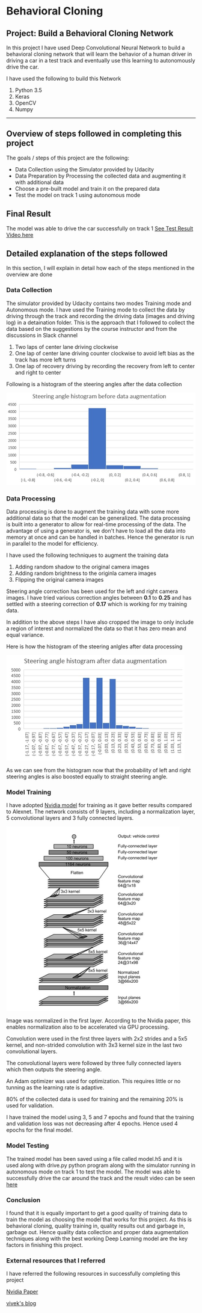 # **Behavioral Cloning** 

## Project: Build a Behavioral Cloning Network

In this project I have used Deep Convolutional Neural Network to build a behavioral cloning network that will learn the behavior of a human driver in driving a car in a test track and eventually use this learning to autonomously drive the car.

I have used the following to build this Network

1. Python 3.5
2. Keras
3. OpenCV
4. Numpy

---

## Overview of steps followed in completing this project

The goals / steps of this project are the following:
* Data Collection using the Simulator provided by Udacity
* Data Preparation by Processing the collected data and augmenting it with additional data
* Choose a pre-built model and train it on the prepared data
* Test the model on track 1 using autonomous mode

## Final Result

The model was able to drive the car successfully on track 1 [See Test Result Video here](https://www.youtube.com/watch?v=cZ8XhD4_pKk)

## Detailed explanation of the steps followed

In this section, I will explain in detail how each of the steps mentioned in the overview are done

### Data Collection

The simulator provided by Udacity contains two modes Training mode and Autonomous mode. I have used the Training mode to collect the data by driving through the track and recording the driving data (images and driving log) in a detaination folder. This is the approach that I followed to collect the data based on the suggestions by the course instructor and from the discussions in Slack channel

1. Two laps of center lane driving clockwise
2. One lap of center lane driving counter clockwise to avoid left bias as the track has more left turns
3. One lap of recovery driving by recording the recovery from left to center and right to center

Following is a histogram of the steering angles after the data collection  

![Steering angles Histogram](Images/Steering_angle_hist_bfr_aug.png)

### Data Processing

Data processing is done to augment the training data with some more additional data so that the model can be generalized. The data processing is built into a generator to allow for real-time processing of the data. The advantage of using a generator is, we don't have to load all the data into memory at once and can be handled in batches. Hence the generator is run in parallel to the model for efficiency.

I have used the following techniques to augment the training data

1. Adding random shadow to the original camera images
2. Adding random brightness to the originla camera images
3. Flipping the original camera images

Steering angle correction has been used for the left and right camera images. I have tried various correction angles between **0.1** to **0.25** and has settled with a steering correction of **0.17** which is working for my training data.

In addition to the above steps I have also cropped the image to only include a region of interest and normalized the data so that it has zero mean and equal variance.

Here is how the histogram of the steering anlgles after data processing

![Steering angles Histogram](Images/Steering_angle_hist_aft_aug.png)

As we can see from the histogram now that the probability of left and right steering angles is also boosted equally to straight steering 
angle.

### Model Training

I have adopted [Nvidia model](https://arxiv.org/pdf/1604.07316v1.pdf) for training as it gave better results compared to Alexnet. The network consists of 9 layers, including a normalization layer, 5 convolutional layers and 3 fully connected layers. 

![Nvidia Model](Images/NVIDIA_model.png)

Image was normalized in the first layer. According to the Nvidia paper, this enables normalization also to be accelerated via GPU processing.

Convolution were used in the first three layers with 2x2 strides and a 5x5 kernel, and non-strided convolution with 3x3 kernel size in the last two convolutional layers.

The convolutional layers were followed by three fully connected layers which then outputs the steering angle.

An Adam optimizer was used for optimization. This requires little or no tunning as the learning rate is adaptive.

80% of the collected data is used for training and the remaining 20% is used for validation.

I have trained the model using 3, 5 and 7 epochs and found that the training and validation loss was not decreasing after 4 epochs. Hence used 4 epochs for the final model.

### Model Testing

The trained model has been saved using a file called model.h5 and it is used along with drive.py python program along with the simulator running in autonomous mode on track 1 to test the model. The model was able to successfully drive the car around the track and the result video can be seen [here](https://www.youtube.com/watch?v=cZ8XhD4_pKk)

### Conclusion

I found that it is equally important to get a good quality of training data to train the model as choosing the model that works for this project. As this is behavioral cloning, quality training in, quality results out and garbage in, garbage out. Hence quality data collection and proper data augmentation techniques along with the best working Deep Learning model are the key factors in finishing this project.  

### External resources that I referred

I have referred the following resources in successfully completing this project

[Nvidia Paper](https://arxiv.org/pdf/1604.07316v1.pdf)  

[vivek's blog](https://chatbotslife.com/using-augmentation-to-mimic-human-driving-496b569760a9) 
